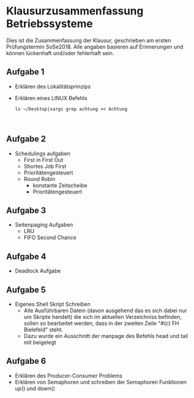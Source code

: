 # Klausurzusammenfassung Betriebssysteme

Dies ist die Zusammenfassung der Klausur, geschrieben am ersten Prüfungstermin SoSe2018. Alle angaben basieren auf Erinnerungen und können lückenhaft und/oder fehlerhaft sein. 

## Aufgabe 1

- Erklären des Lokalitätsprinzips

- Erklären eines LINUX Befehls

  ```
  ls ~/Desktop|xargs grep achtung << Achtung 
  ```

  ​

## Aufgabe 2

- Schedulings aufgaben
  - First in First Out
  - Shortes Job First
  - Prioritätengesteuert
  - Round Robin
    - konstante Zeitscheibe
    - Prioritätengesteuert

## Aufgabe 3

- Seitenpaging Aufgaben
  - LRU
  - FIFO Second Chance

## Aufgabe 4

- Deadlock Aufgabe

## Aufgabe 5

- Eigenes Shell Skript Schreiben
  - Alle Ausführbaren Datein (davon ausgehend das es sich dabei nur um Skripte handelt) die sich im aktuellen Verzeichniss befinden, sollen so bearbeitet werden, dass in der zweiten Zeile "#(c) FH Bielefeld" steht. 
  - Dazu wurde ein Ausschnitt der manpage des Befehls head und tail mit beigelegt

## Aufgabe 6

- Erklären des Producer-Consumer Problems 
- Erklären von Semaphoren und schreiben der Semaphoren Funktionen up() und down()

